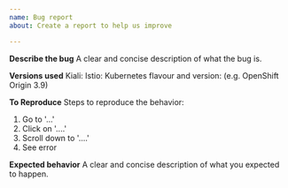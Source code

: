 ```yaml
---
name: Bug report
about: Create a report to help us improve

---
```


**Describe the bug**
A clear and concise description of what the bug is.

**Versions used**
Kiali:
Istio:
Kubernetes flavour and version: (e.g. OpenShift Origin 3.9)

**To Reproduce**
Steps to reproduce the behavior:
1. Go to '...'
2. Click on '....'
3. Scroll down to '....'
4. See error

**Expected behavior**
A clear and concise description of what you expected to happen.
